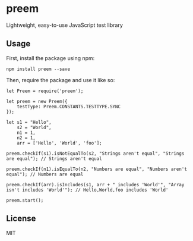 # preem

Lightweight, easy-to-use JavaScript test library

## Usage

First, install the package using npm:

    npm install preem --save

Then, require the package and use it like so:

    let Preem = require('preem');

    let preem = new Preem({
        testType: Preem.CONSTANTS.TESTTYPE.SYNC
    });

    let s1 = "Hello",
        s2 = "World",
        n1 = 1,
        n2 = 1,
        arr = ['Hello', 'World', 'foo'];

    preem.checkIf(s1).isNotEqualTo(s2, "Strings aren't equal", "Strings are equal"); // Strings aren't equal

    preem.checkIf(n1).isEqualTo(n2, "Numbers are equal", "Numbers aren't equal"); // Numbers are equal

    preem.checkIf(arr).isIncludes(s1, arr + " includes 'World'", "Array isn't includes 'World'"); // Hello,World,foo includes 'World' 

    preem.start();

## License

MIT

